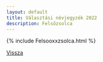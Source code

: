 ```yaml
---
layout: default
title: Választási névjegyzék 2022
description: Felsőzsolca
---
```


{% include Felsooxxzsolca.html %}

[Vissza](./)